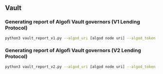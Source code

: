 ## Vault

### Generating report of Algofi Vault governors (V1 Lending Protocol)
```bash
python3 vault_report_v1.py --algod_uri [algod node uri] --algod_token [algod node token] --indexer_uri [indexer node uri] --indexer_token [indexer node token] --slug [governance slug (e.g. governance-period-5)] --csv_fpath [csv fpath]
```

### Generating report of Algofi Vault governors (V2 Lending Protocol)
```bash
python3 vault_report_v2.py --algod_uri [algod node uri] --algod_token [algod node token] --indexer_uri [indexer node uri] --indexer_token [indexer node token] --slug [governance slug (e.g. governance-period-5)] --csv_fpath [csv fpath]
```